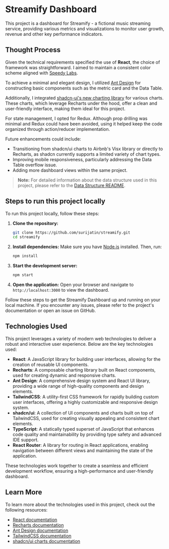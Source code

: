# Streamify Dashboard

This project is a dashboard for Streamify - a fictional music streaming service, providing various metrics and visualizations to monitor user growth, revenue and other key performance indicators.

## Thought Process

Given the technical requirements specified the use of **React**, the choice of framework was straightforward. I aimed to maintain a consistent color scheme aligned with [Speedy Labs](https://speedybrand.io/).

To achieve a minimal and elegant design, I utilized [Ant Design](https://ant.design/) for constructing basic components such as the metric card and the Data Table.

Additionally, I integrated [shadcn-ui's new charting library](https://ui.shadcn.com/charts) for various charts. These charts, which leverage Recharts under the hood, offer a clean and user-friendly interface, making them ideal for this project.

For state management, I opted for Redux. Although prop drilling was minimal and Redux could have been avoided, using it helped keep the code organized through action/reducer implementation.

Future enhancements could include:

- Transitioning from shadcn/ui charts to Airbnb's Visx library or directly to Recharts, as shadcn currently supports a limited variety of chart types.
- Improving mobile responsiveness, particularly addressing the Data Table overflow issue.
- Adding more dashboard views within the same project.

> **Note:** For detailed information about the data structure used in this project, please refer to the [Data Structure README](src/mockData/README.md).

## Steps to run this project locally

To run this project locally, follow these steps:

1. **Clone the repository:**

   ```sh
   git clone https://github.com/surijatin/streamify.git
   cd streamify
   ```

2. **Install dependencies:**
   Make sure you have [Node.js](https://nodejs.org/) installed. Then, run:

   ```sh
   npm install
   ```

3. **Start the development server:**

   ```sh
   npm start
   ```

4. **Open the application:**
   Open your browser and navigate to `http://localhost:3000` to view the dashboard.

Follow these steps to get the Streamify Dashboard up and running on your local machine. If you encounter any issues, please refer to the project's documentation or open an issue on GitHub.

## Technologies Used

This project leverages a variety of modern web technologies to deliver a robust and interactive user experience. Below are the key technologies used:

- **React**: A JavaScript library for building user interfaces, allowing for the creation of reusable UI components.
- **Recharts**: A composable charting library built on React components, used for creating dynamic and responsive charts.
- **Ant Design**: A comprehensive design system and React UI library, providing a wide range of high-quality components and design elements.
- **TailwindCSS**: A utility-first CSS framework for rapidly building custom user interfaces, offering a highly customizable and responsive design system.
- **shadcn/ui**: A collection of UI components and charts built on top of TailwindCSS, used for creating visually appealing and consistent chart elements.
- **TypeScript**: A statically typed superset of JavaScript that enhances code quality and maintainability by providing type safety and advanced IDE support.
- **React Router**: A library for routing in React applications, enabling navigation between different views and maintaining the state of the application.

These technologies work together to create a seamless and efficient development workflow, ensuring a high-performance and user-friendly dashboard.

## Learn More

To learn more about the technologies used in this project, check out the following resources:

- [React documentation](https://reactjs.org/)
- [Recharts documentation](https://recharts.org/en-US/)
- [Ant Design documentation](https://ant.design/)
- [TailwindCSS documentation](https://tailwindcss.com/)
- [shadcn/ui charts documentation](https://ui.shadcn.com/charts)
